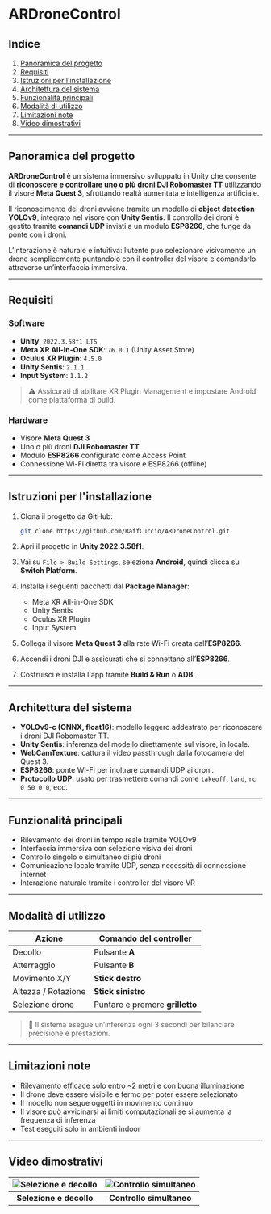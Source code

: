 # ARDroneControl

## Indice

1. [Panoramica del progetto](#panoramica-del-progetto)  
2. [Requisiti](#requisiti)  
3. [Istruzioni per l'installazione](#istruzioni-per-linstallazione)  
4. [Architettura del sistema](#architettura-del-sistema)  
5. [Funzionalità principali](#funzionalità-principali)  
6. [Modalità di utilizzo](#modalità-di-utilizzo)  
7. [Limitazioni note](#limitazioni-note)  
8. [Video dimostrativi](#video-dimostrativi)  

---

## Panoramica del progetto

**ARDroneControl** è un sistema immersivo sviluppato in Unity che consente di **riconoscere e controllare uno o più droni DJI Robomaster TT** utilizzando il visore **Meta Quest 3**, sfruttando realtà aumentata e intelligenza artificiale.

Il riconoscimento dei droni avviene tramite un modello di **object detection YOLOv9**, integrato nel visore con **Unity Sentis**. Il controllo dei droni è gestito tramite **comandi UDP** inviati a un modulo **ESP8266**, che funge da ponte con i droni.

L’interazione è naturale e intuitiva: l’utente può selezionare visivamente un drone semplicemente puntandolo con il controller del visore e comandarlo attraverso un’interfaccia immersiva.

---

## Requisiti

### Software

- **Unity**: `2022.3.58f1 LTS`
- **Meta XR All-in-One SDK**: `76.0.1` (Unity Asset Store)
- **Oculus XR Plugin**: `4.5.0`
- **Unity Sentis**: `2.1.1`
- **Input System**: `1.1.2`

> ⚠️ Assicurati di abilitare XR Plugin Management e impostare Android come piattaforma di build.

### Hardware

- Visore **Meta Quest 3**
- Uno o più droni **DJI Robomaster TT**
- Modulo **ESP8266** configurato come Access Point
- Connessione Wi-Fi diretta tra visore e ESP8266 (offline)

---

## Istruzioni per l'installazione

1. Clona il progetto da GitHub:
   ```bash
   git clone https://github.com/RaffCurcio/ARDroneControl.git
   ```
2. Apri il progetto in **Unity 2022.3.58f1**.

3. Vai su `File > Build Settings`, seleziona **Android**, quindi clicca su **Switch Platform**.

4. Installa i seguenti pacchetti dal **Package Manager**:
   - Meta XR All-in-One SDK
   - Unity Sentis
   - Oculus XR Plugin
   - Input System

5. Collega il visore **Meta Quest 3** alla rete Wi-Fi creata dall’**ESP8266**.

6. Accendi i droni DJI e assicurati che si connettano all’**ESP8266**.

7. Costruisci e installa l'app tramite **Build & Run** o **ADB**.

---

## Architettura del sistema

- **YOLOv9-c (ONNX, float16)**: modello leggero addestrato per riconoscere i droni DJI Robomaster TT.  
- **Unity Sentis**: inferenza del modello direttamente sul visore, in locale.  
- **WebCamTexture**: cattura il video passthrough dalla fotocamera del Quest 3.  
- **ESP8266**: ponte Wi-Fi per inoltrare comandi UDP ai droni.  
- **Protocollo UDP**: usato per trasmettere comandi come `takeoff`, `land`, `rc 0 50 0 0`, ecc.

---

## Funzionalità principali

- Rilevamento dei droni in tempo reale tramite YOLOv9  
- Interfaccia immersiva con selezione visiva dei droni  
- Controllo singolo o simultaneo di più droni  
- Comunicazione locale tramite UDP, senza necessità di connessione internet  
- Interazione naturale tramite i controller del visore VR  

---

## Modalità di utilizzo

| Azione             | Comando del controller        |
|--------------------|-------------------------------|
| Decollo            | Pulsante **A**                |
| Atterraggio        | Pulsante **B**                |
| Movimento X/Y      | **Stick destro**              |
| Altezza / Rotazione| **Stick sinistro**            |
| Selezione drone    | Puntare e premere **grilletto** |

> 🔁 Il sistema esegue un’inferenza ogni 3 secondi per bilanciare precisione e prestazioni.

---

## Limitazioni note

- Rilevamento efficace solo entro ~2 metri e con buona illuminazione  
- Il drone deve essere visibile e fermo per poter essere selezionato  
- Il modello non segue oggetti in movimento continuo  
- Il visore può avvicinarsi ai limiti computazionali se si aumenta la frequenza di inferenza  
- Test eseguiti solo in ambienti indoor  

---

## Video dimostrativi

| ![Selezione e decollo](Media/sing.gif) | ![Controllo simultaneo](Media/cont.gif) |
|:--------------------------------------:|:----------------------------------------:|
| **Selezione e decollo**               | **Controllo simultaneo**                 |



